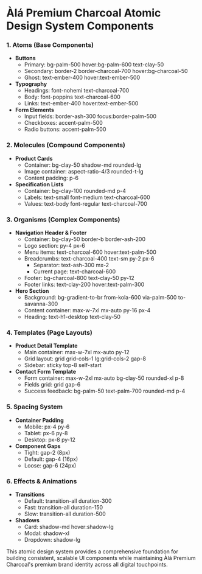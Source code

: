 # Àlá Premium Charcoal Atomic Design System Components

### 1. Atoms (Base Components)

- **Buttons**
    - Primary: bg-palm-500 hover:bg-palm-600 text-clay-50
    - Secondary: border-2 border-charcoal-700 hover:bg-charcoal-50
    - Ghost: text-ember-400 hover:text-ember-500
- **Typography**
    - Headings: font-nohemi text-charcoal-700
    - Body: font-poppins text-charcoal-600
    - Links: text-ember-400 hover:text-ember-500
- **Form Elements**
    - Input fields: border-ash-300 focus:border-palm-500
    - Checkboxes: accent-palm-500
    - Radio buttons: accent-palm-500

### 2. Molecules (Compound Components)

- **Product Cards**
    - Container: bg-clay-50 shadow-md rounded-lg
    - Image container: aspect-ratio-4/3 rounded-t-lg
    - Content padding: p-6
- **Specification Lists**
    - Container: bg-clay-100 rounded-md p-4
    - Labels: text-small font-medium text-charcoal-600
    - Values: text-body font-regular text-charcoal-700

### 3. Organisms (Complex Components)

- **Navigation Header & Footer**
    - Container: bg-clay-50 border-b border-ash-200
    - Logo section: py-4 px-6
    - Menu items: text-charcoal-600 hover:text-palm-500
    - Breadcrumbs: text-charcoal-400 text-sm py-2 px-6
        - Separator: text-ash-300 mx-2
        - Current page: text-charcoal-600
    - Footer: bg-charcoal-800 text-clay-50 py-12
    - Footer links: text-clay-200 hover:text-palm-300
- **Hero Section**
    - Background: bg-gradient-to-br from-kola-600 via-palm-500 to-savanna-300
    - Content container: max-w-7xl mx-auto py-16 px-4
    - Heading: text-h1-desktop text-clay-50

### 4. Templates (Page Layouts)

- **Product Detail Template**
    - Main container: max-w-7xl mx-auto py-12
    - Grid layout: grid grid-cols-1 lg:grid-cols-2 gap-8
    - Sidebar: sticky top-8 self-start
- **Contact Form Template**
    - Form container: max-w-2xl mx-auto bg-clay-50 rounded-xl p-8
    - Fields grid: grid gap-6
    - Success feedback: bg-palm-50 text-palm-700 rounded-md p-4

### 5. Spacing System

- **Container Padding**
    - Mobile: px-4 py-6
    - Tablet: px-6 py-8
    - Desktop: px-8 py-12
- **Component Gaps**
    - Tight: gap-2 (8px)
    - Default: gap-4 (16px)
    - Loose: gap-6 (24px)

### 6. Effects & Animations

- **Transitions**
    - Default: transition-all duration-300
    - Fast: transition-all duration-150
    - Slow: transition-all duration-500
- **Shadows**
    - Card: shadow-md hover:shadow-lg
    - Modal: shadow-xl
    - Dropdown: shadow-lg

This atomic design system provides a comprehensive foundation for building consistent, scalable UI components while maintaining Àlá Premium Charcoal's premium brand identity across all digital touchpoints.